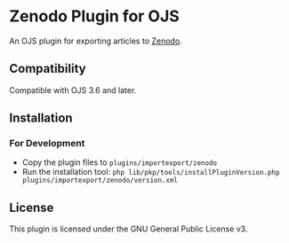# Zenodo Plugin for OJS

An OJS plugin for exporting articles to [Zenodo](https://zenodo.org/).

## Compatibility

Compatible with OJS 3.6 and later.

## Installation

### For Development

- Copy the plugin files to `plugins/importexport/zenodo`
- Run the installation tool: `php lib/pkp/tools/installPluginVersion.php plugins/importexport/zenodo/version.xml`

## License

This plugin is licensed under the GNU General Public License v3.
